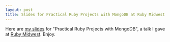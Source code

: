 ```yaml
---
layout: post
title: Slides for Practical Ruby Projects with MongoDB at Ruby Midwest
---
```


Here are [my slides](http://www.slideshare.net/drumwurzel/practical-ruby-projects-with-mongo-db-ruby-midwest-4777566) for "Practical Ruby Projects with MongoDB", a talk I gave at [Ruby Midwest](http://rubymidwest.com). Enjoy.
